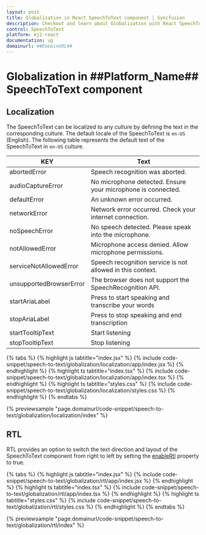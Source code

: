 ```yaml
---
layout: post
title: Globalization in React SpeechToText component | Syncfusion
description: Checkout and learn about Globalization with React SpeechToText component of Syncfusion Essential JS 2 and more details.
control: SpeechToText
platform: ej2-react
documentation: ug
domainurl: ##DomainURL##
---
```


# Globalization in ##Platform_Name## SpeechToText component

## Localization

The SpeechToText can be localized to any culture by defining the text in the corresponding culture. The default locale of the SpeechToText is `en-US` (English). The following table represents the default text of the SpeechToText in `en-US` culture.

|KEY|Text|
|----|----|
|abortedError|Speech recognition was aborted.|
|audioCaptureError|No microphone detected. Ensure your microphone is connected.|
|defaultError|An unknown error occurred.|
|networkError|Network error occurred. Check your internet connection.|
|noSpeechError|No speech detected. Please speak into the microphone.|
|notAllowedError|Microphone access denied. Allow microphone permissions.|
|serviceNotAllowedError|Speech recognition service is not allowed in this context.|
|unsupportedBrowserError|The browser does not support the SpeechRecognition API.|
|startAriaLabel|Press to start speaking and transcribe your words|
|stopAriaLabel|Press to stop speaking and end transcription|
|startTooltipText|Start listening|
|stopTooltipText|Stop listening|

{% tabs %}
{% highlight js tabtitle="index.jsx" %}
{% include code-snippet/speech-to-text/globalization/localization/app/index.jsx %}
{% endhighlight %}
{% highlight ts tabtitle="index.tsx" %}
{% include code-snippet/speech-to-text/globalization/localization/app/index.tsx %}
{% endhighlight %}
{% highlight ts tabtitle="styles.css" %}
{% include code-snippet/speech-to-text/globalization/localization/styles.css %}
{% endhighlight %}
{% endtabs %}

 {% previewsample "page.domainurl/code-snippet/speech-to-text/globalization/localization/index" %}

## RTL

RTL provides an option to switch the text direction and layout of the SpeechToText component from right to left by setting the [enableRtl](../api/speech-to-text#enableRtl) property to true.

{% tabs %}
{% highlight js tabtitle="index.jsx" %}
{% include code-snippet/speech-to-text/globalization/rtl/app/index.jsx %}
{% endhighlight %}
{% highlight ts tabtitle="index.tsx" %}
{% include code-snippet/speech-to-text/globalization/rtl/app/index.tsx %}
{% endhighlight %}
{% highlight ts tabtitle="styles.css" %}
{% include code-snippet/speech-to-text/globalization/rtl/styles.css %}
{% endhighlight %}
{% endtabs %}

 {% previewsample "page.domainurl/code-snippet/speech-to-text/globalization/rtl/index" %}
